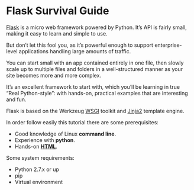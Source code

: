 # Flask Survival Guide

[Flask](https://flask.palletsprojects.com/en/1.1.x/) is a micro web framework powered by Python. It’s API is fairly small, making it easy to learn and simple to use.

But don’t let this fool you, as it’s powerful enough to support enterprise-level applications handling large amounts of traffic.

You can start small with an app contained entirely in one file, then slowly scale up to multiple files and folders in a well-structured manner as your site becomes more and more complex.

It’s an excellent framework to start with, which you’ll be learning in true “Real Python-style”: with hands-on, practical examples that are interesting and fun.

Flask is based on the Werkzeug [WSGI](https://www.fullstackpython.com/wsgi-servers.html) toolkit and [Jinja2](https://jinja.palletsprojects.com/en/2.11.x/) template engine.

In order follow easily this tutorial there are some prerequisites:

* Good knowledge of Linux **command line**.
* Experience with **python**.
* Hands-on **[HTML](https://www.tutorialspoint.com/html/index.htm)**.

Some system requirements:

* Python 2.7.x or up
* pip
* Virtual environment



